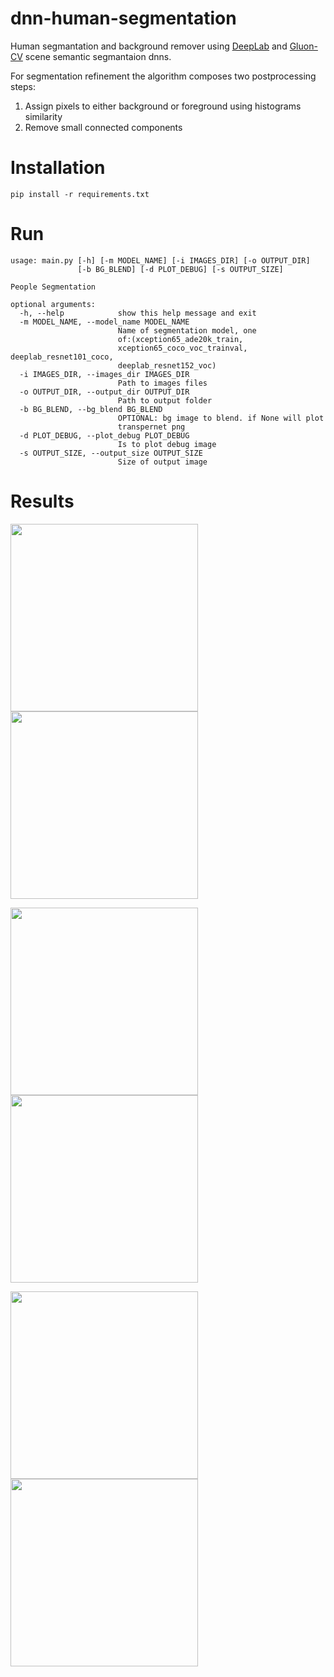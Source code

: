 # dnn-human-segmentation

Human segmantation and background remover using [DeepLab](https://github.com/tensorflow/models/tree/master/research/deeplab) and [Gluon-CV](https://gluon-cv.mxnet.io/model_zoo/segmentation.html#semantic-segmentation) scene semantic segmantaion dnns.

For segmentation refinement the algorithm composes two postprocessing steps:
1. Assign pixels to either background or foreground using histograms similarity
2. Remove small connected components

# Installation
```pip install -r requirements.txt```

# Run
```
usage: main.py [-h] [-m MODEL_NAME] [-i IMAGES_DIR] [-o OUTPUT_DIR]
               [-b BG_BLEND] [-d PLOT_DEBUG] [-s OUTPUT_SIZE]

People Segmentation

optional arguments:
  -h, --help            show this help message and exit
  -m MODEL_NAME, --model_name MODEL_NAME
                        Name of segmentation model, one
                        of:(xception65_ade20k_train,
                        xception65_coco_voc_trainval, deeplab_resnet101_coco,
                        deeplab_resnet152_voc)
  -i IMAGES_DIR, --images_dir IMAGES_DIR
                        Path to images files
  -o OUTPUT_DIR, --output_dir OUTPUT_DIR
                        Path to output folder
  -b BG_BLEND, --bg_blend BG_BLEND
                        OPTIONAL: bg image to blend. if None will plot
                        transpernet png
  -d PLOT_DEBUG, --plot_debug PLOT_DEBUG
                        Is to plot debug image
  -s OUTPUT_SIZE, --output_size OUTPUT_SIZE
                        Size of output image
  ``` 

# Results

<img src="https://github.com/yossavi/dnn-human-segmentation/blob/main/images/0pp.jfif" width="300"> <img src="https://github.com/yossavi/dnn-human-segmentation/blob/main/out_xception65_coco_voc_trainval/0pp.jfif_pastel.png.png" width="300">

<img src="https://github.com/yossavi/dnn-human-segmentation/blob/main/images/filipe-de-rodrigues-vetJrFdWesQ-unsplash.jpg" width="300"> <img src="https://github.com/yossavi/dnn-human-segmentation/blob/main/out_xception65_coco_voc_trainval/filipe-de-rodrigues-vetJrFdWesQ-unsplash.jpg_street.png.png" width="300">

<img src="https://github.com/yossavi/dnn-human-segmentation/blob/main/images/natasha-brazil-iFoMOlkWucI-unsplash.jpg" width="300"> <img src="https://github.com/yossavi/dnn-human-segmentation/blob/main/out_xception65_coco_voc_trainval/natasha-brazil-iFoMOlkWucI-unsplash.jpg_transparent.png.png" width="300">
